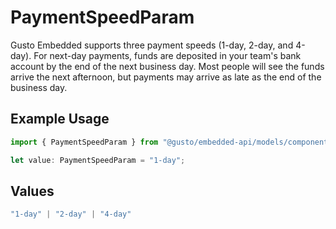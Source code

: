 # PaymentSpeedParam

Gusto Embedded supports three payment speeds (1-day, 2-day, and 4-day). For next-day payments, funds are deposited in your team's bank account by the end of the next business day. Most people will see the funds arrive the next afternoon, but payments may arrive as late as the end of the business day.

## Example Usage

```typescript
import { PaymentSpeedParam } from "@gusto/embedded-api/models/components/paymentspeedparam.js";

let value: PaymentSpeedParam = "1-day";
```

## Values

```typescript
"1-day" | "2-day" | "4-day"
```